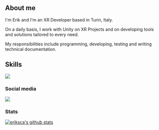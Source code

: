 ## About me
<div>
<p style='text-align: justify;'>
<p> I'm Erik and I'm an XR Developer based in Turin, Italy. </p>
<p> On a daily basis, I work with Unity on XR Projects and on developing tools and solutions tailored to every need.</p>
<p>My responsibilities include programming, developing, testing and writing technical documentation.</p>
</div>

## Skills
<p align="left">
  <a href="https://skillicons.dev">
    <img src="https://skillicons.dev/icons?i=unity,unreal,cs,blender,git,vscode,visualstudio" />
  </a>
</p>

### Social media
<div align="left">
<a href="https://it.linkedin.com/in/erik-scantamburlo">
<img src="https://img.shields.io/badge/LinkedIn-0077B5?style=for-the-badge&logo=linkedin&logoColor=white"/>
</a>
</div>

### Stats
[![eriksca's github stats](https://github-readme-stats.vercel.app/api?username=eriksca&theme=dark&show_icons=true&count_private=true)](https://github.com/eriksca)


